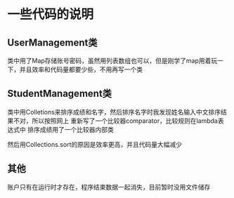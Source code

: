 # 一些代码的说明

## UserManagement类
类中用了Map存储账号密码，虽然用列表数组也可以，但是刚学了map用着玩一下，并且效率和代码量都要少些，不用再写一个类

## StudentManagement类
类中用Colletions来排序成绩和名字，然后排序名字时我发现姓名输入中文排序结果不对，所以按照网上
重新写了一个比较器comparator，比较规则在lambda表达式中
排序成绩用了一个比较器内部类

然后用Collections.sort的原因是效率更高，并且代码量大幅减少

## 其他
账户只有在运行时才存在，程序结束数据一起消失，目前暂时没用文件储存
